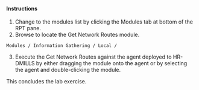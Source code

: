 #### Instructions

1. Change to the modules list by clicking the Modules tab at bottom of the RPT pane. 
2. Browse to locate the Get Network Routes module.  
```
Modules / Information Gathering / Local /
```
 3. Execute the Get Network Routes against the agent deployed to HR-DMILLS by either dragging the module onto the agent or by selecting the agent and double-clicking the module. 



This concludes the lab exercise.
